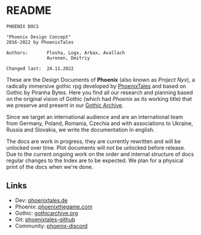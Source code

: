 # README

```  
PHOENIX DOCS

"Phoenix Design Concept"
2016-2022 by PhoenixTales

Authors:       Flosha, Logx, Arbax, Avallach
               Auronen, Dmitriy

Changed last:  24.11.2022
```  

These are the Design Documents of **Phoenix** (also known as *Project Nyx*), a radically immersive gothic rpg developed by [PhoenixTales](https://phoenixtales.de) and based on Gothic by Piranha Bytes. Here you find all our research and planning based on the original vision of Gothic (which had *Phoenix* as its working title) that we preserve and present in our [Gothic Archive](https://gothicarchive.org).  

Since we target an international audience and are an international team from Germany, Poland, Romania, Czechia and with associations to Ukraine, Russia and Slovakia, we write the documentation in english.  

The docs are work in progress, they are currently rewritten and will be unlocked over time. Plot documents will not be unlocked before release. Due to the current ongoing work on the order and internal structure of docs regular changes to the Index are to be expected. We plan for a physical print of the docs when we're done.  


## Links

* Dev: [phoenixtales.de](https://phoenixtales.de)
* Phoenix: [phoenixthegame.com](https://phoenixthegame.com)
* Gothic: [gothicarchive.org](https://gothicarchive.org)
* Git: [phoenixtales-github](https://github.com/PhoenixTales)
* Community: [phoenix-discord](https://discord.gg/CK4VAR7fpH)

